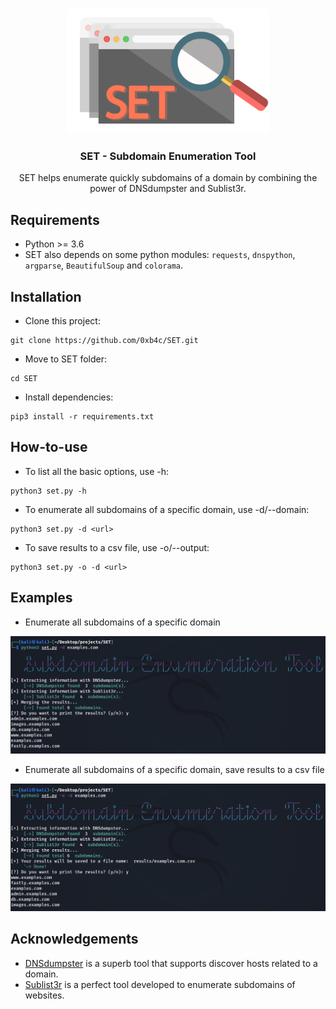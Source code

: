 <br />
<p align="center">
    <img src="images/SET_logo.png" alt="Logo" height="200">
    <h3 align="center">SET - Subdomain Enumeration Tool</h3>

  <p align="center">
    SET helps enumerate quickly subdomains of a domain by combining the power of DNSdumpster and Sublist3r.
    <br />
  </p>
</p>

## Requirements

* Python >= 3.6
* SET also depends on some python modules: `requests`, `dnspython`, `argparse`, `BeautifulSoup` and `colorama`.

## Installation

* Clone this project:

```
git clone https://github.com/0xb4c/SET.git
```

* Move to SET folder:

```
cd SET
```

* Install dependencies:

```
pip3 install -r requirements.txt
```


## How-to-use

* To list all the basic options, use -h:

```
python3 set.py -h
```

* To enumerate all subdomains of a specific domain, use -d/--domain:

```
python3 set.py -d <url>
```

* To save results to a csv file, use -o/--output:

```
python3 set.py -o -d <url>
```


## Examples
* Enumerate  all subdomains of a specific domain

![](images/SET_enum.png)

* Enumerate  all subdomains of a specific domain, save results to a csv file

![](images/SET_save.png)

## Acknowledgements
* [DNSdumpster](https://dnsdumpster.com/) is a superb tool that supports discover hosts related to a domain.
* [Sublist3r](https://github.com/aboul3la/Sublist3r) is a perfect tool developed to enumerate subdomains of websites.

